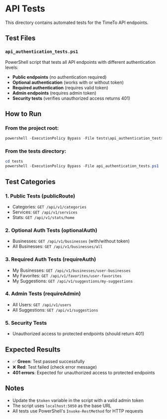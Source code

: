 # API Tests

This directory contains automated tests for the TimeTo API endpoints.

## Test Files

### `api_authentication_tests.ps1`
PowerShell script that tests all API endpoints with different authentication levels:

- **Public endpoints** (no authentication required)
- **Optional authentication** (works with or without token)
- **Required authentication** (requires valid token)
- **Admin endpoints** (requires admin token)
- **Security tests** (verifies unauthorized access returns 401)

## How to Run

### From the project root:
```powershell
powershell -ExecutionPolicy Bypass -File tests\api_authentication_tests.ps1
```

### From the tests directory:
```powershell
cd tests
powershell -ExecutionPolicy Bypass -File api_authentication_tests.ps1
```

## Test Categories

### 1. Public Tests (publicRoute)
- Categories: `GET /api/v1/categories`
- Services: `GET /api/v1/services`
- Stats: `GET /api/v1/stats/home`

### 2. Optional Auth Tests (optionalAuth)
- Businesses: `GET /api/v1/businesses` (with/without token)
- All Businesses: `GET /api/v1/businesses/all`

### 3. Required Auth Tests (requireAuth)
- My Businesses: `GET /api/v1/businesses/user-businesses`
- My Favorites: `GET /api/v1/favorites/user-favorites`
- My Suggestions: `GET /api/v1/suggestions/my-suggestions`

### 4. Admin Tests (requireAdmin)
- All Users: `GET /api/v1/users`
- All Suggestions: `GET /api/v1/suggestions`

### 5. Security Tests
- Unauthorized access to protected endpoints (should return 401)

## Expected Results

- ✅ **Green**: Test passed successfully
- ❌ **Red**: Test failed (check error message)
- **401 errors**: Expected for unauthorized access to protected endpoints

## Notes

- Update the `$token` variable in the script with a valid admin token
- The script uses `localhost:5050` as the base URL
- All tests use PowerShell's `Invoke-RestMethod` for HTTP requests 
